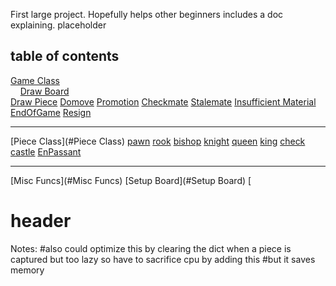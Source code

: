 First large project. Hopefully helps other beginners includes a doc explaining. 
placeholder
## table of contents
[Game Class](#Game_Class)\
&nbsp;&nbsp;&nbsp;&nbsp;[Draw Board](#Draw_Board)\
    [Draw Piece](#Draw_Piece)
    [Domove](#Domove)
    [Promotion](#Promotion)
    [Checkmate](#Checkmate)
    [Stalemate](#Stalemate)
    [Insufficient Material](#Insufficient_Material)
    [EndOfGame](#EndOfGame)
    [Resign](#Resign) 
***
[Piece Class](#Piece Class)
    [pawn](#pawn)
    [rook](#rook)
    [bishop](#bishop)
    [knight](#night)
    [queen](#queen)
    [king](#king)
    [check](#check)
    [castle](#castle)
    [EnPassant](#EnPassant)
***
[Misc Funcs](#Misc Funcs)
   [Setup Board](#Setup Board)
   [



# header
Notes:        #also could optimize this by clearing the dict when a piece is captured but too lazy so have to sacrifice cpu by adding this
        #but it saves memory
